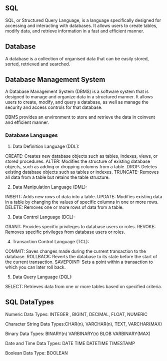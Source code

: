 ## SQL 
SQL, or Structured Query Language, is a language specifically designed for accessing and interacting with databases. It allows users to create tables, modify data, and retrieve information in a fast and efficient manner.

## Database 
A database is a collection of organised data that can be easily stored, sorted, retrieved and searched. 

## Database Management System
A Database Management System (DBMS) is a software system that is designed to manage and organize data in a structured manner. It allows users to create, modify, and query a database, as well as manage the security and access controls for that database.

DBMS provides an environment to store and retrieve the data in coinvent and efficient manner.

### Database Languages
1. Data Definition Language (DDL):

CREATE: Creates new database objects such as tables, indexes, views, or stored procedures.
ALTER: Modifies the structure of existing database objects, such as adding or dropping columns from a table.
DROP: Deletes existing database objects such as tables or indexes.
TRUNCATE: Removes all data from a table but retains the table structure.

 2. Data Manipulation Language (DML):

INSERT: Adds new rows of data into a table.
UPDATE: Modifies existing data in a table by changing the values of specific columns in one or more rows.
DELETE: Removes one or more rows of data from a table.

 3. Data Control Language (DCL):

GRANT: Provides specific privileges to database users or roles.
REVOKE: Removes specific privileges from database users or roles.
    
 4.  Transaction Control Language (TCL):

COMMIT: Saves changes made during the current transaction to the database.
ROLLBACK: Reverts the database to its state before the start of the current transaction.
SAVEPOINT: Sets a point within a transaction to which you can later roll back.
   
5. Data Query Language (DQL):

SELECT: Retrieves data from one or more tables based on specified criteria.

## SQL DataTypes
Numeric Data Types: INTEGER , BIGINT, DECIMAL, FLOAT, NUMERIC

Character String Data Types:CHAR(n), VARCHAR(n), TEXT, VARCHAR(MAX)

Binary Data Types: BINARY(n) VARBINARY(n) BLOB VARBINARY(MAX)

Date and Time Data Types: DATE TIME DATETIME TIMESTAMP

Boolean Data Type: BOOLEAN

